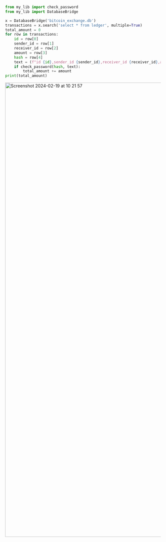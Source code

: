 ```py
from my_lib import check_password
from my_lib import DatabaseBridge

x = DatabaseBridge('bitcoin_exchange.db')
transactions = x.search('select * from ledger', multiple=True)
total_amount = 0
for row in transactions:
    id = row[0]
    sender_id = row[1]
    receiver_id = row[2]
    amount = row[3]
    hash = row[4]
    text = (f"id {id},sender_id {sender_id},receiver_id {receiver_id},amount {amount}")
    if check_password(hash, text):
        total_amount += amount
print(total_amount)
```
<img width="1470" alt="Screenshot 2024-02-19 at 10 21 57" src="https://github.com/NaomiRozenberg/unit-3-/assets/142605919/65510261-158c-43b0-8b98-e0899cf15080">
